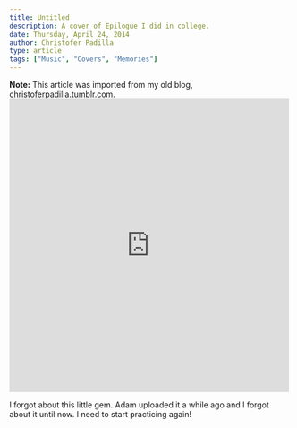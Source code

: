 ```yaml
---
title: Untitled
description: A cover of Epilogue I did in college.
date: Thursday, April 24, 2014
author: Christofer Padilla
type: article
tags: ["Music", "Covers", "Memories"]
---
```


<div class="info"><b>Note:</b> This article was imported from my old blog, <a href="https://christoferpadilla.tumblr.com/post/83691534796/i-forgot-about-this-little-gem-adam-uploaded-it-a">christoferpadilla.tumblr.com</a>.</div>

<iframe width="500" height="524" src="https://www.youtube.com/embed/Bx4gSbAu0Og" frameborder="0" allow="accelerometer; autoplay; clipboard-write; encrypted-media; gyroscope; picture-in-picture" allowfullscreen></iframe>

I forgot about this little gem. Adam uploaded it a while ago and I forgot about it until now. I need to start practicing again!

<TagLinks />

<Comments />

